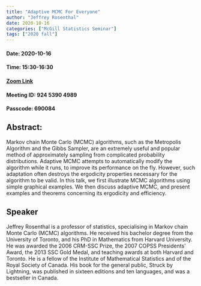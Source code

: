```yaml
---
title: "Adaptive MCMC For Everyone"
author: "Jeffrey Rosenthal"
date: 2020-10-16
categories: ["McGill Statistics Seminar"]
tags: ["2020 fall"]
---
```


#### Date: 2020-10-16
#### Time: 15:30-16:30

#### [Zoom Link](https://mcgill.zoom.us/j/92453904989?pwd=ZDR6RUMxTzNYK0ZiME9ObWtoMGJqdz09)
#### Meeting ID: 924 5390 4989
#### Passcode: 690084


## Abstract:

Markov chain Monte Carlo (MCMC) algorithms, such as the Metropolis
Algorithm and the Gibbs Sampler, are an extremely useful and popular
method of approximately sampling from complicated probability
distributions.  Adaptive MCMC attempts to automatically modify the
algorithm while it runs, to improve its performance on the fly.  However,
such adaptation often destroys the ergodicity properties necessary for the
algorithm to be valid.  In this talk, we first illustrate MCMC algorithms
using simple graphical examples.  We then discuss adaptive MCMC, and
present examples and theorems concerning its ergodicity and efficiency.

## Speaker

Jeffrey Rosenthal is a professor of statistics, specialising in Markov chain Monte Carlo (MCMC) algorithms. He received his bachelor degree from the University of Toronto, and his PhD in Mathematics from Harvard University. He was awarded the 2006 CRM-SSC Prize, the 2007 COPSS Presidents' Award, the 2013 SSC Gold Medal, and teaching awards at both Harvard and Toronto. He is a fellow of the Institute of Mathematical Statistics and of the Royal Society of Canada. His book for the general public, Struck by Lightning, was published in sixteen editions and ten languages, and was a bestseller in Canada.

